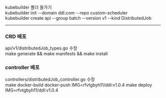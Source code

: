 kubebuilder 폴더 들가기  
kubebuilder init --domain ddl.com --repo custom-scheduler  
kubebuilder create api --group batch --version v1 --kind DistributedJob  

---

### CRD 배포
api/v1/distributedJob_types.go 수정  
make generate && make manifests && make install  

### controller 배포
controllers/distributedJob_controller.go 수정  
make docker-build docker-push IMG=rfvtgbyh11/ddl:v1.0.4
make deploy IMG=rfvtgbyh11/ddl:v1.0.4
